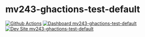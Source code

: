# mv243-ghactions-test-default

[![Github Actions](https://github.com/yalesites-org/mv243-ghactions-test-default/actions/workflows/build_deploy_and_test.yml/badge.svg)](https://github.com/yalesites-org/mv243-ghactions-test-default/actions/workflows/build_deploy_and_test.yml)
[![Dashboard mv243-ghactions-test-default](https://img.shields.io/badge/dashboard-mv243_ghactions_test_default-yellow.svg)](https://dashboard.pantheon.io/sites/2b425da0-837a-4f8f-a5f7-3707bc863c2c#dev/code)
[![Dev Site mv243-ghactions-test-default](https://img.shields.io/badge/site-mv243_ghactions_test_default-blue.svg)](http://dev-mv243-ghactions-test-default.pantheonsite.io/)
